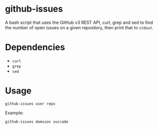 # github-issues

A bash script that uses the GitHub v3 REST API, curl, grep and sed to find 
the number of open issues on a given repository, then print that to `stdout`.

# Dependencies

- `curl`
- `grep`
- `sed`

# Usage

    github-issues user repo

Example:

    github-issues domsson succade 

